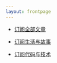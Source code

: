 ```yaml
---
layout: frontpage
---
```


- [订阅全部文章](/atom/all.xml)

- [订阅生活与故事](/atom/story.xml)

- [订阅代码与技术](/atom/code.xml)
